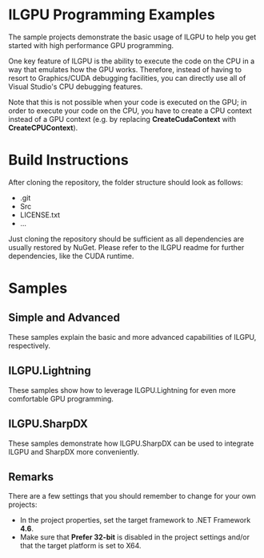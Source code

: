 # ILGPU Programming Examples

The sample projects demonstrate the basic usage of ILGPU  to help you get started with 
high performance GPU programming.

One key feature of ILGPU is the ability to execute the code on the CPU in a way that 
emulates how the GPU works. 
Therefore, instead of having to resort to Graphics/CUDA debugging facilities,
you can directly use all of Visual Studio's CPU debugging features.

Note that this is not possible when your code is executed on the GPU;
in order to execute your code on the CPU, you have to create a CPU context instead of a GPU context
(e.g. by replacing **CreateCudaContext** with **CreateCPUContext**).

# Build Instructions


After cloning the repository, the folder structure should look as follows:
- .git
- Src
- LICENSE.txt
- ...

Just cloning the repository should be sufficient as all dependencies are usually restored by NuGet.
Please refer to the ILGPU readme for further dependencies, like the CUDA runtime.

# Samples

## Simple and Advanced 

These samples explain the basic and more advanced capabilities of ILGPU, respectively.

## ILGPU.Lightning

These samples show how to leverage ILGPU.Lightning for even more comfortable GPU programming.

## ILGPU.SharpDX

These samples demonstrate how ILGPU.SharpDX can be used to integrate ILGPU and SharpDX more conveniently.

## Remarks

There are a few settings that you should remember to change for your own projects:

- In the project properties, set the target framework to .NET Framework **4.6**.
- Make sure that **Prefer 32-bit** is disabled in the project settings and/or that the target platform is set to X64.
